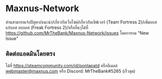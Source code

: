 # Maxnus-Network
ท่านสามารถแจ้งปัญหา/แนะนำ/เกี่ยวกับเว็บไซค์/เกี่ยวกับเซิฟเวอร์ (Team Fortress 2)/เพิ่มบอส แก้บอส ลบบอส (Freak Fortress 2)/หรืออื่นๆได้ที่ https://github.com/MrTheBank/Maxnus-Network/issues โดยการกด "New Issue"

## ติดต่อแอดมินโดยตรง
ได้ที่ https://steamcommunity.com/id/ponlapatd หรืออีเมลล์ webmaster@maxnus.com หรือ Discord: MrTheBank#5265 (เร็วสุด)
